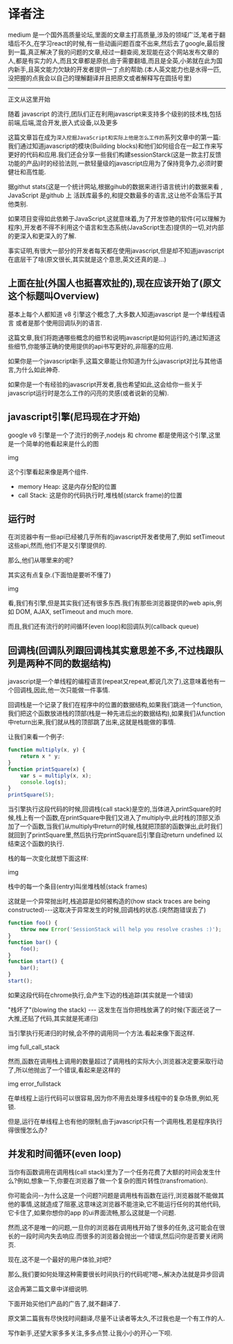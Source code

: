 # 译者注

medium 是一个国外高质量论坛,里面的文章主打高质量,涉及的领域广泛,笔者于翻墙后不久,在学习react的时候,有一些动画问题百度不出来,然后去了google,最后搜到一篇,真正解决了我的问题的文章,经过一翻查阅,发现能在这个网站发布文章的人,都是有实力的人,而且文章都是原创,由于需要翻墙,而且是全英,小弟就在此为国内新手,且英文能力欠缺的开发者提供一丁点的帮助.(本人英文能力也是水得一匹,没把握的点我会以自己的理解翻译并且把原文或者解释写在圆括号里)

------------------------
正文从这里开始

随着 javascript 的流行,团队们正在利用javascript来支持多个级别的技术栈,包括前端,后端,混合开发,嵌入式设备,以及更多

这篇文章旨在成为`深入挖掘JavaScript和实际上他是怎么工作的`系列文章中的第一篇:我们通过知道javascript的模块(Building blocks)和他们如何组合在一起工作来写更好的代码和应用.我们还会分享一些我们构建sessionStarck(这是一款主打反馈功能的产品)时的经验法则,一款轻量级的javascript应用为了保持竞争力,必须时要健壮和高性能.

据githut stats(这是一个统计网站,根据gihub的数据来进行语言统计)的数据来看 , JavaScript 是github 上 活跃库最多的,和提交数最多的语言,这让他不会落后于其他类别.

如果项目变得如此依赖于JavaScript,这就意味着,为了开发惊艳的软件(可以理解为程序),开发者不得不利用这个语言和生态系统(JavaScript生态)提供的一切,对内部的更深入和更深入的了解.

事实证明,有很大一部分的开发者每天都在使用javascript,但是却不知道javascript 在底层干了啥(原文很长,其实就是这个意思,英文还真的是...)

## 上面在扯(外国人也挺喜欢扯的),现在应该开始了(原文这个标题叫Overview)

基本上每个人都知道 v8 引擎这个概念了,大多数人知道javascript 是一个单线程语言 或者是那个使用回调队列的语言.

这篇文章,我们将跑通哪些概念的细节和说明javascript是如何运行的,通过知道这些细节,你能够正确的使用提供的api书写更好的,非阻塞的应用.

如果你是一个javascript新手,这篇文章能让你知道为什么javascript对比与其他语言,为什么如此神奇.

如果你是一个有经验的javascript开发者,我也希望如此,这会给你一些关于javascript运行时是怎么工作的闪亮的灵感(或者说新的见解).

## javascript引擎(尼玛现在才开始)

google v8 引擎是一个了流行的例子,nodejs 和 chrome 都是使用这个引擎,这里是一个简单的他看起来是什么的图

img

这个引擎看起来像是两个组件.

* memory Heap: 这是内存分配的位置
* call Stack: 这是你的代码执行时,堆栈帧(starck frame)的位置

## 运行时

在浏览器中有一些api已经被几乎所有的javascript开发者使用了,例如 setTimeout 这些api,然而,他们不是又引擎提供的.

那么,他们从哪里来的呢?

其实这有点复杂.(下面怕是要听不懂了)

img

看,我们有引擎,但是其实我们还有很多东西.我们有那些浏览器提供的web apis,例如 DOM, AJAX, setTimeout and much more.

而且,我们还有流行的时间循环(even loop)和回调队列(callback queue)

## 回调栈(回调队列跟回调栈其实意思差不多,不过栈跟队列是两种不同的数据结构)

javascript是一个单线程的编程语言(repeat又repeat,都说几次了),这意味着他有一个回调栈,因此,他一次只能做一件事情.

回调栈是一个记录了我们在程序中的位置的数据结构,如果我们跳进一个function,我们把这个函数放进栈的顶部(栈是一种先进后出的数据结构),如果我们从function中return出来,我们就从栈的顶部跳了出来,这就是栈能做的事情.

让我们来看一个例子:

```js
function multiply(x, y) {
    return x * y;
}
function printSquare(x) {
    var s = multiply(x, x);
    console.log(s);
}
printSquare(5);
```

当引擎执行这段代码的时候,回调栈(call stack)是空的,当体进入printSquare的时候,栈上有一个函数,在printSquare中我们又进入了multiply中,此时栈的顶部又添加了一个函数,当我们从multiply中return的时候,栈就把顶部的函数弹出,此时我们就回到了printSquare里,然后执行完printSquare后引擎自动return undefined 以结束这个函数的执行.

栈的每一次变化就想下面这样:

img

栈中的每一个条目(entry)叫坐堆栈帧(stack frames)

这就是一个异常抛出时,栈追踪是如何被构造的(how stack traces are being constructed)---这取决于异常发生的时候,回调栈的状态.(突然跑错误去了)

```js
function foo() {
    throw new Error('SessionStack will help you resolve crashes :)');
}
function bar() {
    foo();
}
function start() {
    bar();
}
start();
```

如果这段代码在chrome执行,会产生下边的栈追踪(其实就是一个错误)

"栈坏了"(blowing the stack) --- 这发生在当你把栈放满了的时候(下面还说了一大推,还贴了代码,其实就是死递归)

当引擎执行死递归的时候,会不停的调用同一个方法.看起来像下面这样.

img full_call_stack

然而,函数在调用栈上调用的数量超过了调用栈的实际大小,浏览器决定要采取行动了,所以他抛出了一个错误,看起来是这样的

img error_fullstack

在单线程上运行代码可以很容易,因为你不用去处理多线程中的复杂场景,例如,死锁.

但是,运行在单线程上也有他的限制,由于javascript只有一个调用栈,若是程序执行得很慢怎么办?

## 并发和时间循环(even loop)

当你有函数调用在调用栈(call stack)里为了一个任务花费了大额的时间会发生什么?例如,想象一下,你要在浏览器了做一个复杂的图片转性(transfromation).

你可能会问--为什么这是一个问题?问题是调用栈有函数在运行,浏览器就不能做其他的事情,这就造成了阻塞,这意味这浏览器不能渲染,它不能运行任何的其他代码,它卡住了,如果你想你的app 的ui界面流畅,那么这就是一个问题.

然而,这不是唯一的问题,一旦你的浏览器在调用栈开始了很多的任务,这可能会在很长的一段时间内失去响应.而很多的浏览器会抛出一个错误,然后问你是否要关闭网页.

现在,这不是一个最好的用户体验,对吧?

那么,我们要如何处理这种需要很长时间执行的代码呢?嗯~,解决办法就是异步回调

这会再第二篇文章中详细说明.

下面开始买他们产品的广告了,就不翻译了.

原文第二篇我有尽快找时间翻译,尽量不让读者等太久,不过我也是一个有工作的人.

写作新手,还望大家多多关注,多多点赞.让我小小的开心一下呗.